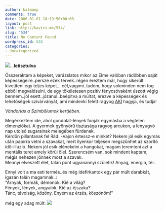 ```yaml
---
author: kalmanp
comments: true
date: 2006-01-01 18:19:50+00:00
layout: post
link: http://kavics.me/534/
slug: '534'
title: No Content Found
wordpress_id: 534
categories:
- Uncategorized
---
```


![](http://kavics.freeblog.hu/Files/hangulat.jpg)...**letisztulva**




Összeraktam a képeket, varázslatos mikor az Elme valóban rádöbben saját képességeire..persze ezek tervek..régen éreztem már, hogy sikerült kivetíteni egy teljes képet... cél,vagymi..tudom, hogy sokminden nem fog ebből megvalósulni, de egy tökéletesen pozitív fénycsóvaként úszott végig bennem..jól esett..józanul..beépítva a múltat, érezve a képességek és lehetőségek szivárványát, ami mindenki felett ragyog [AKI](http://sunnyboy.freeblog.hu/) hagyja, és tudja!




_Vándorlás a Szimbőlumok kertjében._




Megérkeztem ide, ahol gondolat-lények fonják egymásba a végtelen dimenziókat. A gyermek gyönyörű tisztasága ragyog arcukon, a lenyugvó nap utolsó sugarainak melegében fürdenek.  
Kérdőn pillantanak fel Rád: -Vajon értessz-e minket? Nekem jól esik egymás után papírra vetni a szavakat, mert ilyenkor teljesen megszűnhet az szorító idő-illúzió. Nekem jól esik elénekelni a hangokat, magam teremteni azt a mentális teret amely körül ölel. Szerencsém van, sok mindent kaptam, mégis nehezen jönnek most a szavak.  
Mennyi elveszett élet, talán pont ugyanannyi születik! Anyag, energia, tér.




Ennyi volt a ma esti termés..és még idefirkantok egy pár múlt darabkát, igazán talán magamnak..:  
"Árnyak, formák, démonok. Kié a világ?  
Fények, lények, angyalok. Kié az éjszaka?  
Tánc, távolság, közöny. Enyém az érzés, köszönöm!"




még egy adag múlt: ![](http://kavics.freeblog.hu/Files/!napló.jpg)
